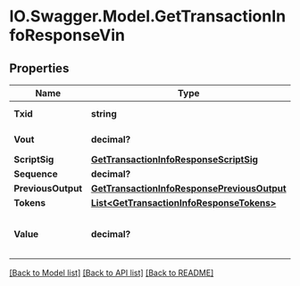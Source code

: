 # IO.Swagger.Model.GetTransactionInfoResponseVin
## Properties

Name | Type | Description | Notes
------------ | ------------- | ------------- | -------------
**Txid** | **string** | TXID of the input | [optional] 
**Vout** | **decimal?** | output index | [optional] 
**ScriptSig** | [**GetTransactionInfoResponseScriptSig**](GetTransactionInfoResponseScriptSig.md) |  | [optional] 
**Sequence** | **decimal?** |  | [optional] 
**PreviousOutput** | [**GetTransactionInfoResponsePreviousOutput**](GetTransactionInfoResponsePreviousOutput.md) |  | [optional] 
**Tokens** | [**List&lt;GetTransactionInfoResponseTokens&gt;**](GetTransactionInfoResponseTokens.md) |  | [optional] 
**Value** | **decimal?** | Value of input in NEBL satoshi | [optional] 

[[Back to Model list]](../README.md#documentation-for-models) [[Back to API list]](../README.md#documentation-for-api-endpoints) [[Back to README]](../README.md)

